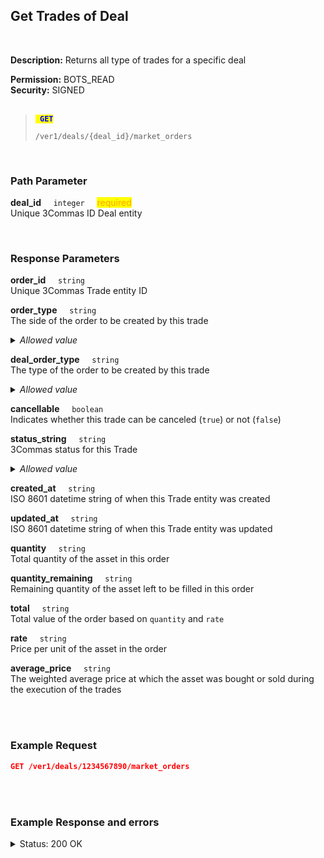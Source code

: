 ## Get Trades of Deal<br>
<br>

**Description:** Returns all type of trades for a specific deal<br>

**Permission:** BOTS_READ<br>
**Security:** SIGNED<br>
<br>

<blockquote>

<code><mark style="color:blue"><strong> GET </strong></mark></code>

<code>/ver1/deals/{deal_id}/market_orders</code>

</blockquote>

<br>

### Path Parameter<br>
<p>
   <strong>deal_id</strong>&nbsp;&nbsp;&nbsp;&nbsp;&nbsp;<code>integer</code>&nbsp;&nbsp;&nbsp;&nbsp;&nbsp;<mark style="color:orange">required</mark><br>
   Unique 3Commas ID Deal entity
</p>
<br>

### Response Parameters<br>
<p>
   <strong>order_id</strong>&nbsp;&nbsp;&nbsp;&nbsp;&nbsp;<code>string</code><br>
   Unique 3Commas Trade entity ID
</p>
<p>
   <strong>order_type</strong>&nbsp;&nbsp;&nbsp;&nbsp;&nbsp;<code>string</code><br>
   The side of the order to be created by this trade
   <details><summary><em>Allowed value</em></summary><li>Buy</li><li>Sell</li></details>
</p>
<p>
   <strong>deal_order_type</strong>&nbsp;&nbsp;&nbsp;&nbsp;&nbsp;<code>string</code><br>
   The type of the order to be created by this trade
   <details><summary><em>Allowed value</em></summary>
   <li>Base</li>
   <li>Take profit</li>
   <li>Stop Loss</li>
   <li>Safety</li>
   <li>Manual Safety</li>
   </details>
</p>
<p>
   <strong>cancellable</strong>&nbsp;&nbsp;&nbsp;&nbsp;&nbsp;<code>boolean</code><br>
   Indicates whether this trade can be canceled (<code>true</code>) or not (<code>false</code>)
</p>
<p>
   <strong>status_string</strong>&nbsp;&nbsp;&nbsp;&nbsp;&nbsp;<code>string</code><br>
   3Commas status for this Trade
   <details><summary><em>Allowed value</em></summary>
   <li>Active - the trade is currently open, waiting to be filled</li>
   <li>Filled - the trade has been fully executed</li>
   <li>Finished - the trade process is complete</li>
   <li>Cancelled - the trade was canceled before it could be fully executed</li>
   </details>
</p>
<p>
   <strong>created_at</strong>&nbsp;&nbsp;&nbsp;&nbsp;&nbsp;<code>string</code><br>
   ISO 8601 datetime string of when this Trade entity was created
</p>
<p>
   <strong>updated_at</strong>&nbsp;&nbsp;&nbsp;&nbsp;&nbsp;<code>string</code><br>
   ISO 8601 datetime string of when this Trade entity was updated
</p>
<p>
   <strong>quantity</strong>&nbsp;&nbsp;&nbsp;&nbsp;&nbsp;<code>string</code><br>
   Total quantity of the asset in this order
</p>
<p>
   <strong>quantity_remaining</strong>&nbsp;&nbsp;&nbsp;&nbsp;&nbsp;<code>string</code><br>
   Remaining quantity of the asset left to be filled in this order
</p>
<p>
   <strong>total</strong>&nbsp;&nbsp;&nbsp;&nbsp;&nbsp;<code>string</code><br>
   Total value of the order based on <code>quantity</code> and <code>rate</code>
</p>
<p>
   <strong>rate</strong>&nbsp;&nbsp;&nbsp;&nbsp;&nbsp;<code>string</code><br>
   Price per unit of the asset in the order
</p>
<p>
   <strong>average_price</strong>&nbsp;&nbsp;&nbsp;&nbsp;&nbsp;<code>string</code><br>
   The weighted average price at which the asset was bought or sold during the execution of the trades
</p>
<br>
<br>

### Example Request<br>

```json
GET /ver1/deals/1234567890/market_orders
```
<br>
<br>

### Example Response and errors<br>

<details>
<summary>Status: 200 OK</summary><br>

```json
[
    {
        "order_id": "1110863869",
        "order_type": "SELL",
        "deal_order_type": "Manual Safety",
        "cancellable": false,
        "status_string": "Inactive",
        "created_at": "2024-11-11T17:02:50.001Z",
        "updated_at": "2024-11-11T17:02:50.166Z",
        "quantity": "0.0",
        "quantity_remaining": "0.0",
        "total": "0.0",
        "rate": "0.297",
        "average_price": "0.0"
    },
    {
        "order_id": "1110817001",
        "order_type": "SELL",
        "deal_order_type": "Manual Safety",
        "cancellable": false,
        "status_string": "Inactive",
        "created_at": "2024-11-11T16:46:59.479Z",
        "updated_at": "2024-11-11T16:46:59.643Z",
        "quantity": "0.0",
        "quantity_remaining": "0.0",
        "total": "0.0",
        "rate": "0.297",
        "average_price": "0.0"
    },
    {
        "order_id": "1110812940",
        "order_type": "SELL",
        "deal_order_type": "Manual Safety",
        "cancellable": false,
        "status_string": "Inactive",
        "created_at": "2024-11-11T16:45:38.751Z",
        "updated_at": "2024-11-11T16:45:38.892Z",
        "quantity": "0.0",
        "quantity_remaining": "0.0",
        "total": "0.0",
        "rate": "0.297",
        "average_price": "0.0"
    },
    {
        "order_id": "1110811846",
        "order_type": "SELL",
        "deal_order_type": "Manual Safety",
        "cancellable": false,
        "status_string": "Inactive",
        "created_at": "2024-11-11T16:45:21.014Z",
        "updated_at": "2024-11-11T16:45:21.156Z",
        "quantity": "0.0",
        "quantity_remaining": "0.0",
        "total": "0.0",
        "rate": "0.2971",
        "average_price": "0.0"
    },
    {
        "order_id": "1110706583",
        "order_type": "SELL",
        "deal_order_type": "Manual Safety",
        "cancellable": false,
        "status_string": "Inactive",
        "created_at": "2024-11-11T16:22:01.176Z",
        "updated_at": "2024-11-11T16:22:01.391Z",
        "quantity": "0.0",
        "quantity_remaining": "0.0",
        "total": "0.0",
        "rate": "0.0",
        "average_price": "0.0"
    },
    {
        "order_id": "1110645798",
        "order_type": "SELL",
        "deal_order_type": "Manual Safety",
        "cancellable": false,
        "status_string": "Inactive",
        "created_at": "2024-11-11T16:04:51.619Z",
        "updated_at": "2024-11-11T16:04:51.750Z",
        "quantity": "0.0",
        "quantity_remaining": "0.0",
        "total": "0.0",
        "rate": "0.0",
        "average_price": "0.0"
    },
    {
        "order_id": "1102488856",
        "order_type": "BUY",
        "deal_order_type": "Take Profit",
        "cancellable": true,
        "status_string": "Active",
        "created_at": "2024-11-08T20:39:06.340Z",
        "updated_at": "2024-11-08T21:54:34.204Z",
        "quantity": "25.9",
        "quantity_remaining": "25.9",
        "total": "0.0",
        "rate": "0.25",
        "average_price": "0.0"
    },
    {
        "order_id": "1102488858",
        "order_type": "SELL",
        "deal_order_type": "Safety",
        "cancellable": false,
        "status_string": "Filled",
        "created_at": "2024-11-08T20:39:06.443Z",
        "updated_at": "2024-11-08T21:54:33.294Z",
        "quantity": "15.0",
        "quantity_remaining": "0.0",
        "total": "3.894858",
        "rate": "0.2607",
        "average_price": "0.2596572"
    },
    {
        "order_id": "1102488849",
        "order_type": "SELL",
        "deal_order_type": "Base",
        "cancellable": false,
        "status_string": "Filled",
        "created_at": "2024-11-08T20:39:05.801Z",
        "updated_at": "2024-11-08T20:39:06.147Z",
        "quantity": "10.0",
        "quantity_remaining": "0.0",
        "total": "2.580424",
        "rate": "0.2596",
        "average_price": "0.2580424"
    }
]
```